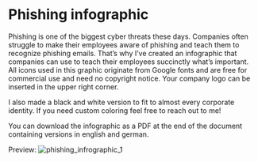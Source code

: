 # Phishing infographic


Phishing is one of the biggest cyber threats these days. Companies often struggle to make their employees aware of phishing and teach them to recognize phishing emails. That’s why I’ve created an infographic that companies can use to teach their employees succinctly what’s important. All icons used in this graphic originate from Google fonts and are free for commercial use and need no copyright notice. Your company logo can be inserted in the upper right corner.

I also made a black and white version to fit to almost every corporate identity. If you need custom coloring feel free to reach out to me!

You can download the infographic as a PDF at the end of the document containing versions in english and german.

Preview:
![phishing_infrographic_1](https://user-images.githubusercontent.com/44299200/172055882-85dff47b-19ed-43b8-8159-02858c4692d8.png)
